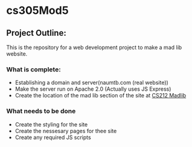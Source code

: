# cs305Mod5
## Project Outline:
This is the repository for a web development project to make a mad lib website.
### What is complete:
- Establishing a domain and server(naumtb.com (real website))
- Make the server run on Apache 2.0 (Actually uses JS Express)
- Create the location of the mad lib section of the site at [CS212 Madlib](http:naumtb.com/cs212/homework/8)
### What needs to be done
- Create the styling for the site
- Create the nessesary pages for thee site
- Create any required JS scripts
